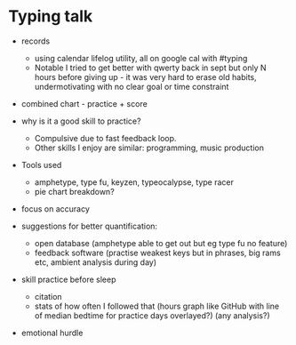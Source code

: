 Typing talk
===========

* records
    * using calendar lifelog utility, all on google cal with #typing
    * Notable I tried to get better with qwerty back in sept but only N hours before giving up - it was very hard to erase old habits, undermotivating with no clear goal or time constraint

* combined chart - practice + score

* why is it a good skill to practice?
    * Compulsive due to fast feedback loop.
    * Other skills I enjoy are similar: programming, music production

* Tools used
    * amphetype, type fu, keyzen, typeocalypse, type racer
    * pie chart breakdown?

* focus on accuracy

* suggestions for better quantification:
    * open database (amphetype able to get out but eg type fu no feature)
    * feedback software (practise weakest keys but in phrases, big rams etc, ambient analysis during day)

* skill practice before sleep
    * citation
    * stats of how often I followed that (hours graph like GitHub with line of median bedtime for practice days overlayed?) (any analysis?)

* emotional hurdle
